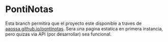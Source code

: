 # PontiNotas

Esta branch permitira que el proyecto este disponible a traves de [aaossa.github.io/pontinotas](http://aaossa.github.io/pontinotas). Sera una pagina estatica en primera instancia, pero quizas via API (por desarrollar) sea funcional.